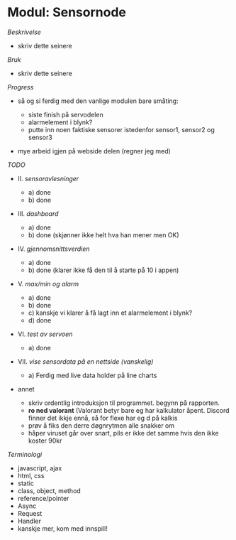 # Modul: Sensornode

*Beskrivelse*
* skriv dette seinere

*Bruk*
* skriv dette seinere

*Progress*
* så og si ferdig med den vanlige modulen bare småting:
  * siste finish på servodelen
  * alarmelement i blynk?
  * putte inn noen faktiske sensorer istedenfor sensor1, sensor2 og sensor3

* mye arbeid igjen på webside delen (regner jeg med)

*TODO*
* II. *sensoravlesninger*
  * a) done
  * b) done
* III. *dashboard*
  * a) done
  * b) done (skjønner ikke helt hva han mener men OK)
* IV. *gjennomsnittsverdien*
  * a) done
  * b) done (klarer ikke få den til å starte på 10 i appen)
* V. *max/min og alarm*
  * a) done
  * b) done
  * c) kanskje vi klarer å få lagt inn et alarmelement i blynk?
  * d) done
* VI. *test av servoen*
  * a) done
* VII. *vise sensordata på en nettside (vanskelig)*
  * a) Ferdig med live data holder på line charts

* annet
  * skriv ordentlig introduksjon til programmet. begynn på rapporten.
  * **ro ned valorant** (Valorant betyr bare eg har kalkulator åpent. Discord finner det ikkje ennå, så for flexe har eg d på kalkis
  * prøv å fiks den derre døgnrytmen alle snakker om
  * håper viruset går over snart, pils er ikke det samme hvis den ikke koster 90kr

*Terminologi*
  * javascript, ajax
  * html, css
  * static
  * class, object, method
  * reference/pointer
  * Async
  * Request
  * Handler
  * kanskje mer, kom med innspill!
